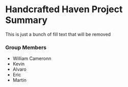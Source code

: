 # Handcrafted Haven Project Summary

This is just a bunch of fill text that will be removed

### Group Members

- William Cameronn
- Kevin
- Alvaro
- Eric
- Martin
